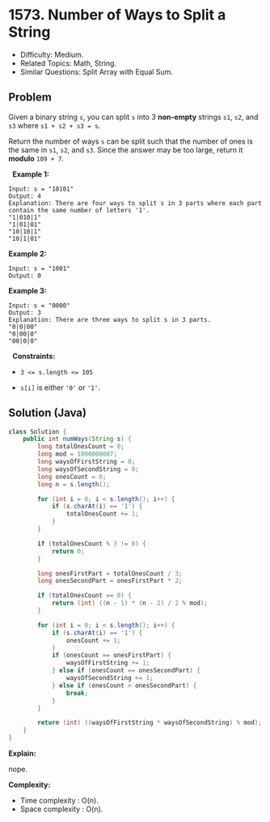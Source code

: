 # 1573. Number of Ways to Split a String

- Difficulty: Medium.
- Related Topics: Math, String.
- Similar Questions: Split Array with Equal Sum.

## Problem

Given a binary string ```s```, you can split ```s``` into 3 **non-empty** strings ```s1```, ```s2```, and ```s3``` where ```s1 + s2 + s3 = s```.

Return the number of ways ```s``` can be split such that the number of ones is the same in ```s1```, ```s2```, and ```s3```. Since the answer may be too large, return it **modulo** ```109 + 7```.

 
**Example 1:**

```
Input: s = "10101"
Output: 4
Explanation: There are four ways to split s in 3 parts where each part contain the same number of letters '1'.
"1|010|1"
"1|01|01"
"10|10|1"
"10|1|01"
```

**Example 2:**

```
Input: s = "1001"
Output: 0
```

**Example 3:**

```
Input: s = "0000"
Output: 3
Explanation: There are three ways to split s in 3 parts.
"0|0|00"
"0|00|0"
"00|0|0"
```

 
**Constraints:**


	
- ```3 <= s.length <= 105```
	
- ```s[i]``` is either ```'0'``` or ```'1'```.



## Solution (Java)

```java
class Solution {
    public int numWays(String s) {
        long totalOnesCount = 0;
        long mod = 1000000007;
        long waysOfFirstString = 0;
        long waysOfSecondString = 0;
        long onesCount = 0;
        long n = s.length();

        for (int i = 0; i < s.length(); i++) {
            if (s.charAt(i) == '1') {
                totalOnesCount += 1;
            }
        }

        if (totalOnesCount % 3 != 0) {
            return 0;
        }

        long onesFirstPart = totalOnesCount / 3;
        long onesSecondPart = onesFirstPart * 2;

        if (totalOnesCount == 0) {
            return (int) ((n - 1) * (n - 2) / 2 % mod);
        }

        for (int i = 0; i < s.length(); i++) {
            if (s.charAt(i) == '1') {
                onesCount += 1;
            }
            if (onesCount == onesFirstPart) {
                waysOfFirstString += 1;
            } else if (onesCount == onesSecondPart) {
                waysOfSecondString += 1;
            } else if (onesCount > onesSecondPart) {
                break;
            }
        }

        return (int) ((waysOfFirstString * waysOfSecondString) % mod);
    }
}
```

**Explain:**

nope.

**Complexity:**

* Time complexity : O(n).
* Space complexity : O(n).
